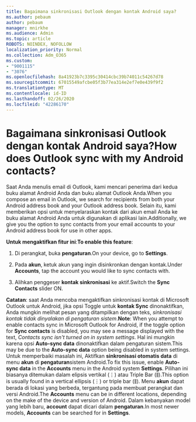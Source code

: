 ```yaml
---
title: Bagaimana sinkronisasi Outlook dengan kontak Android saya?
ms.author: pebaum
author: pebaum
manager: mnirkhe
ms.audience: Admin
ms.topic: article
ROBOTS: NOINDEX, NOFOLLOW
localization_priority: Normal
ms.collection: Adm_O365
ms.custom:
- "9001115"
- "3076"
ms.openlocfilehash: 8a41923b7c3395c30414cbc39b74011c54267d78
ms.sourcegitcommit: 67015549afcbe05f3b77ea314e2ef7e0e439f9f2
ms.translationtype: MT
ms.contentlocale: id-ID
ms.lasthandoff: 02/26/2020
ms.locfileid: "42286170"
---
```

# <a name="how-does-outlook-sync-with-my-android-contacts"></a><span data-ttu-id="641b8-102">Bagaimana sinkronisasi Outlook dengan kontak Android saya?</span><span class="sxs-lookup"><span data-stu-id="641b8-102">How does Outlook sync with my Android contacts?</span></span>

<span data-ttu-id="641b8-103">Saat Anda menulis email di Outlook, kami mencari penerima dari kedua buku alamat Android Anda dan buku alamat Outlook Anda.</span><span class="sxs-lookup"><span data-stu-id="641b8-103">When you compose an email in Outlook, we search for recipients from both your Android address book and your Outlook address book.</span></span> <span data-ttu-id="641b8-104">Selain itu, kami memberikan opsi untuk menyelaraskan kontak dari akun email Anda ke buku alamat Android Anda untuk digunakan di aplikasi lain.</span><span class="sxs-lookup"><span data-stu-id="641b8-104">Additionally, we give you the option to sync contacts from your email accounts to your Android address book for use in other apps.</span></span> 
 
<span data-ttu-id="641b8-105">**Untuk mengaktifkan fitur ini**:</span><span class="sxs-lookup"><span data-stu-id="641b8-105">**To enable this feature**:</span></span>
 
1. <span data-ttu-id="641b8-106">Di perangkat, buka **pengaturan**.</span><span class="sxs-lookup"><span data-stu-id="641b8-106">On your device, go to **Settings**.</span></span>

2. <span data-ttu-id="641b8-107">Pada **akun**, ketuk akun yang ingin disinkronkan dengan kontak.</span><span class="sxs-lookup"><span data-stu-id="641b8-107">Under **Accounts**, tap the account you would like to sync contacts with.</span></span>

3. <span data-ttu-id="641b8-108">Alihkan penggeser **kontak sinkronisasi** ke aktif.</span><span class="sxs-lookup"><span data-stu-id="641b8-108">Switch the **Sync Contacts** slider ON.</span></span>
 
<span data-ttu-id="641b8-109">**Catatan**: saat Anda mencoba mengaktifkan sinkronisasi kontak di Microsoft Outlook untuk Android, jika opsi Toggle untuk **kontak Sync** dinonaktifkan, Anda mungkin melihat pesan yang ditampilkan dengan teks, *sinkronisasi kontak tidak dinyalakan di pengaturan sistem*.</span><span class="sxs-lookup"><span data-stu-id="641b8-109">**Note**: When you attempt to enable contacts sync in Microsoft Outlook for Android, if the toggle option for **Sync contacts** is disabled, you may see a message displayed with the text, *Contacts sync isn't turned on in system settings*.</span></span> <span data-ttu-id="641b8-110">Hal ini mungkin karena opsi **Auto-sync data** dinonaktifkan dalam pengaturan sistem.</span><span class="sxs-lookup"><span data-stu-id="641b8-110">This may be due to the **Auto-sync data** option being disabled in system settings.</span></span> <span data-ttu-id="641b8-111">Untuk memperbaiki masalah ini, Aktifkan **sinkronisasi otomatis data** di menu **akun** di **pengaturan**sistem Android.</span><span class="sxs-lookup"><span data-stu-id="641b8-111">To fix this issue, enable  **Auto-sync data** in the  **Accounts** menu in the Android system  **Settings**.</span></span> <span data-ttu-id="641b8-112">Pilihan ini biasanya ditemukan dalam elipsis vertikal (⋮) atau Triple Bar (⫼).</span><span class="sxs-lookup"><span data-stu-id="641b8-112">This option is usually found in a vertical ellipsis (⋮) or triple bar (⫼).</span></span> <span data-ttu-id="641b8-113">Menu **akun** dapat berada di lokasi yang berbeda, tergantung pada membuat perangkat dan versi Android.</span><span class="sxs-lookup"><span data-stu-id="641b8-113">The  **Accounts** menu can be in different locations, depending on the make of the device and version of Android.</span></span> <span data-ttu-id="641b8-114">Dalam kebanyakan model yang lebih baru, **account** dapat dicari dalam **pengaturan**.</span><span class="sxs-lookup"><span data-stu-id="641b8-114">In most newer models, **Accounts** can be searched for in **Settings**.</span></span>